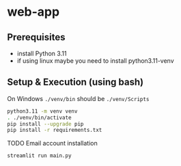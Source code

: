 # web-app

## Prerequisites
- install Python 3.11
- if using linux maybe you need to install python3.11-venv

## Setup & Execution (using bash)

On Windows `./venv/bin` should be `./venv/Scripts`

```bash
python3.11 -m venv venv
. ./venv/bin/activate
pip install --upgrade pip
pip install -r requirements.txt
```

TODO Email account installation


```bash
streamlit run main.py
```
